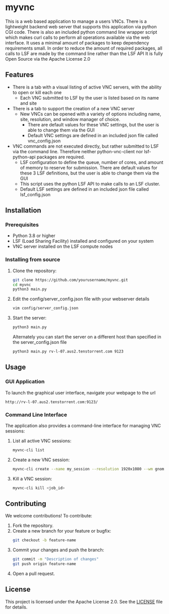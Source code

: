 # myvnc
This is a web based application to manage a users VNCs.
There is a lightweight backend web server that supports this application via python CGI code.
There is also an included python command line wrapper script which makes curl calls to perform all operations available via the web interface.
It uses a minimal amount of packages to keep dependency requirements small.
In order to reduce the amount of required packages, all calls to LSF are made by the command line rather than the LSF API
It is fully Open Source via the Apache License 2.0

## Features
- There is a tab with a visual listing of active VNC servers, with the ability to open or kill each one
  - Each VNC submitted to LSF by the user is listed based on its name and site
- There is a tab to support the creation of a new VNC server
  - New VNCs can be opened with a variety of options including name, site, resolution, and window manager of choice.
    - There are default values for these VNC settings, but the user is able to change them via the GUI
    - Default VNC settings are defined in an included json file called vnc_config.json
- VNC commands are not executed directly, but rather submitted to LSF via the command line. Therefore neither python-vnc-client nor lsf-python-api packages are required.
  - LSF configuration to define the queue, number of cores, and amount of memory to reserve for submission. There are default values for these 3 LSF definitions, but the user is able to change them via the GUI
  - This script uses the python LSF API to make calls to an LSF cluster.
  - Default LSF settings are defined in an included json file called lsf_config.json

## Installation

### Prerequisites
- Python 3.8 or higher
- LSF (Load Sharing Facility) installed and configured on your system
- VNC server installed on the LSF compute nodes

### Installing from source
1. Clone the repository:
   ```bash
   git clone https://github.com/yourusername/myvnc.git
   cd myvnc
   python3 main.py
   ```

2. Edit the config/server_config.json file with your webserver details
   ```bash
   vim config/server_config.json
   ```

2. Start the server:
   ```bash
   python3 main.py
   ```

   Alternately you can start the server on a different host than specified in the server_config.json file
   ```bash
   python3 main.py rv-l-07.aus2.tenstorrent.com 9123
   ```

## Usage

### GUI Application
To launch the graphical user interface, navigate your webpage to the url
```url
http://rv-l-07.aus2.tenstorrent.com:9123/
```

### Command Line Interface
The application also provides a command-line interface for managing VNC sessions:

1. List all active VNC sessions:
   ```bash
   myvnc-cli list
   ```

2. Create a new VNC session:
   ```bash
   myvnc-cli create --name my_session --resolution 1920x1080 --wm gnome --queue vnc_queue --cores 2 --memory 4096
   ```

3. Kill a VNC session:
   ```bash
   myvnc-cli kill <job_id>
   ```

## Contributing
We welcome contributions! To contribute:
1. Fork the repository.
2. Create a new branch for your feature or bugfix:
   ```bash
   git checkout -b feature-name
   ```
3. Commit your changes and push the branch:
   ```bash
   git commit -m "Description of changes"
   git push origin feature-name
   ```
4. Open a pull request.

## License
This project is licensed under the Apache License 2.0. See the [LICENSE](LICENSE) file for details.
